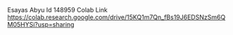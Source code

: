 Esayas Abyu
Id 148959
Colab Link https://colab.research.google.com/drive/15KQ1m7Qn_fBs19J6EDSNzSm6QM05HYSi?usp=sharing
